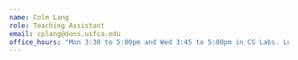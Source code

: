 ```yaml
---
name: Colm Lang
role: Teaching Assistant
email: cplang@dons.usfca.edu
office_hours: "Mon 3:30 to 5:00pm and Wed 3:45 to 5:00pm in CS Labs. Let me know if you'll be joining via [Zoom](https://usfca.zoom.us/j/4358959695)"
---
```

